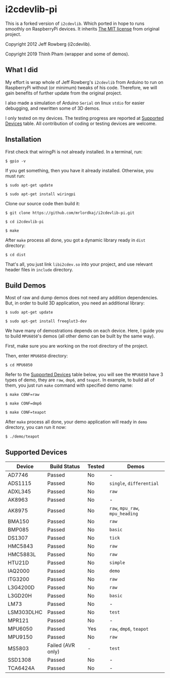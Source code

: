 # i2cdevlib-pi

This is a forked version of `i2cdevlib`. Which ported in hope to runs smoothly on RaspberryPi devices.
It inherits [The MIT license](LICENSE) from original project.

Copyright 2012 Jeff Rowberg (i2cdevlib).

Copyright 2019 Thinh Pham (wrapper and some of demos).

## What I did

My effort is wrap whole of Jeff Rowberg's `i2cdevlib` from Arduino to run on RaspberryPi without (or minimum) tweaks of his code.
Therefore, we will gain benefits of further update from the original project.

I also made a simulation of Arduino `Serial` on linux `stdio` for easier debugging, and rewritten some of 3D demos.

I only tested on my devices. The testing progress are reported at [Supported Devices](#supported-devices) table. All contribution of coding or testing devices are welcome.

## Installation

First check that wiringPi is not already installed. In a terminal, run:
```
$ gpio -v
```
If you get something, then you have it already installed. Otherwise, you must run:
```
$ sudo apt-get update

$ sudo apt-get install wiringpi
```
Clone our source code then build it:
```
$ git clone https://github.com/mrlordkaj/i2cdevlib-pi.git

$ cd i2cdevlib-pi

$ make
```
After `make` process all done, you got a dynamic library ready in `dist` directory:
```
$ cd dist
```
That's all, you just link `libi2cdev.so` into your project, and use relevant header files in `include` directory.

## Build Demos

Most of raw and dump demos does not need any addition dependencies. But, in order to build 3D application, you need an additional library:
```
$ sudo apt-get update

$ sudo apt-get install freeglut3-dev
```

We have many of demostrations depends on each device. Here, I guide you to build `MPU6050`'s demos (all other demo can be built by the same way).

First, make sure you are working on the root directory of the project.

Then, enter `MPU6050` directory:
```
$ cd MPU6050
```

Refer to the [Supported Devices](#supported-devices) table below, you will see the `MPU6050` have 3 types of demo, they are `raw`, `dmp6`, and `teapot`. In example, to build all of them, you just run `make` command with specified demo name:
```
$ make CONF=raw

$ make CONF=dmp6

$ make CONF=teapot
```

After `make` process all done, your demo application will ready in `demo` directory, you can run it now:
```
$ ./demo/teapot
```

## Supported Devices

| Device | Build Status | Tested | Demos |
| --- | --- | --- | --- |
| AD7746 | Passed | No | - |
| ADS1115 | Passed | No | `single`, `differential` |
| ADXL345 | Passed | No | `raw` |
| AK8963 | Passed | No | - |
| AK8975 | Passed | No | `raw`, `mpu_raw`, `mpu_heading` |
| BMA150 | Passed | No | `raw` |
| BMP085 | Passed | No | `basic` |
| DS1307 | Passed | No | `tick` |
| HMC5843 | Passed | No | `raw` |
| HMC5883L | Passed | No | `raw` |
| HTU21D | Passed | No | `simple` |
| IAQ2000 | Passed | No | `demo` |
| ITG3200 | Passed | No | `raw` |
| L3G4200D | Passed | No | `raw` |
| L3GD20H | Passed | No | `basic` |
| LM73 | Passed | No | - |
| LSM303DLHC | Passed | No | `test` |
| MPR121 | Passed | No | - |
| MPU6050 | Passed | Yes | `raw`, `dmp6`, `teapot` |
| MPU9150 | Passed | No | `raw` |
| MS5803 | Failed (AVR only) | - | `test` |
| SSD1308 | Passed | No | - |
| TCA6424A | Passed | No | - |
